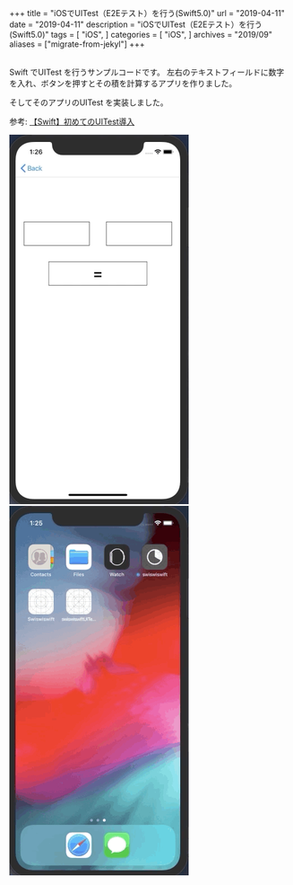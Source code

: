 +++
title = "iOSでUITest（E2Eテスト）を行う(Swift5.0)"
url = "2019-04-11"
date = "2019-04-11"
description = "iOSでUITest（E2Eテスト）を行う(Swift5.0)"
tags = [
    "iOS",
]
categories = [
    "iOS",
]
archives = "2019/09"
aliases = ["migrate-from-jekyl"]
+++

<br>
Swift でUITest を行うサンプルコードです。  
左右のテキストフィールドに数字を入れ、ボタンを押すとその積を計算するアプリを作りました。  

そしてそのアプリのUITest を実装しました。  

参考: [【Swift】初めてのUITest導入](https://qiita.com/taji-taji/items/c00e5b94376c37f17443)

![alt](1.gif)
![alt](2.gif)

<script src="https://gist.github.com/O-Junpei/5aba51305d74c009a2c878897837e006.js"></script>

<script src="https://gist.github.com/O-Junpei/5aba51305d74c009a2c878897837e006.js"></script>
